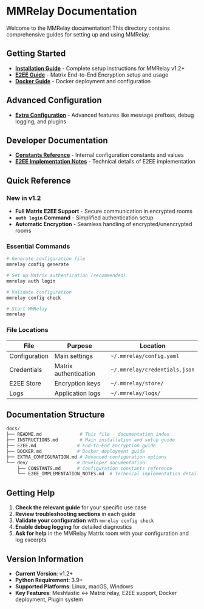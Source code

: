 # MMRelay Documentation

Welcome to the MMRelay documentation! This directory contains comprehensive guides for setting up and using MMRelay.

## Getting Started

- **[Installation Guide](INSTRUCTIONS.md)** - Complete setup instructions for MMRelay v1.2+
- **[E2EE Guide](E2EE.md)** - Matrix End-to-End Encryption setup and usage
- **[Docker Guide](DOCKER.md)** - Docker deployment and configuration

## Advanced Configuration

- **[Extra Configuration](EXTRA_CONFIGURATION.md)** - Advanced features like message prefixes, debug logging, and plugins

## Developer Documentation

- **[Constants Reference](dev/CONSTANTS.md)** - Internal configuration constants and values
- **[E2EE Implementation Notes](dev/E2EE_IMPLEMENTATION_NOTES.md)** - Technical details of E2EE implementation

## Quick Reference

### New in v1.2

- **Full Matrix E2EE Support** - Secure communication in encrypted rooms
- **`auth login` Command** - Simplified authentication setup
- **Automatic Encryption** - Seamless handling of encrypted/unencrypted rooms

### Essential Commands

```bash
# Generate configuration file
mmrelay config generate

# Set up Matrix authentication (recommended)
mmrelay auth login

# Validate configuration
mmrelay config check

# Start MMRelay
mmrelay
```

### File Locations

| File          | Purpose               | Location                      |
| ------------- | --------------------- | ----------------------------- |
| Configuration | Main settings         | `~/.mmrelay/config.yaml`      |
| Credentials   | Matrix authentication | `~/.mmrelay/credentials.json` |
| E2EE Store    | Encryption keys       | `~/.mmrelay/store/`           |
| Logs          | Application logs      | `~/.mmrelay/logs/`            |

## Documentation Structure

```bash
docs/
├── README.md              # This file - documentation index
├── INSTRUCTIONS.md        # Main installation and setup guide
├── E2EE.md               # End-to-End Encryption guide
├── DOCKER.md             # Docker deployment guide
├── EXTRA_CONFIGURATION.md # Advanced configuration options
└── dev/                  # Developer documentation
    ├── CONSTANTS.md      # Configuration constants reference
    └── E2EE_IMPLEMENTATION_NOTES.md  # Technical implementation details
```

## Getting Help

1. **Check the relevant guide** for your specific use case
2. **Review troubleshooting sections** in each guide
3. **Validate your configuration** with `mmrelay config check`
4. **Enable debug logging** for detailed diagnostics
5. **Ask for help** in the MMRelay Matrix room with your configuration and log excerpts

## Version Information

- **Current Version**: v1.2+
- **Python Requirement**: 3.9+
- **Supported Platforms**: Linux, macOS, Windows
- **Key Features**: Meshtastic ↔ Matrix relay, E2EE support, Docker deployment, Plugin system
